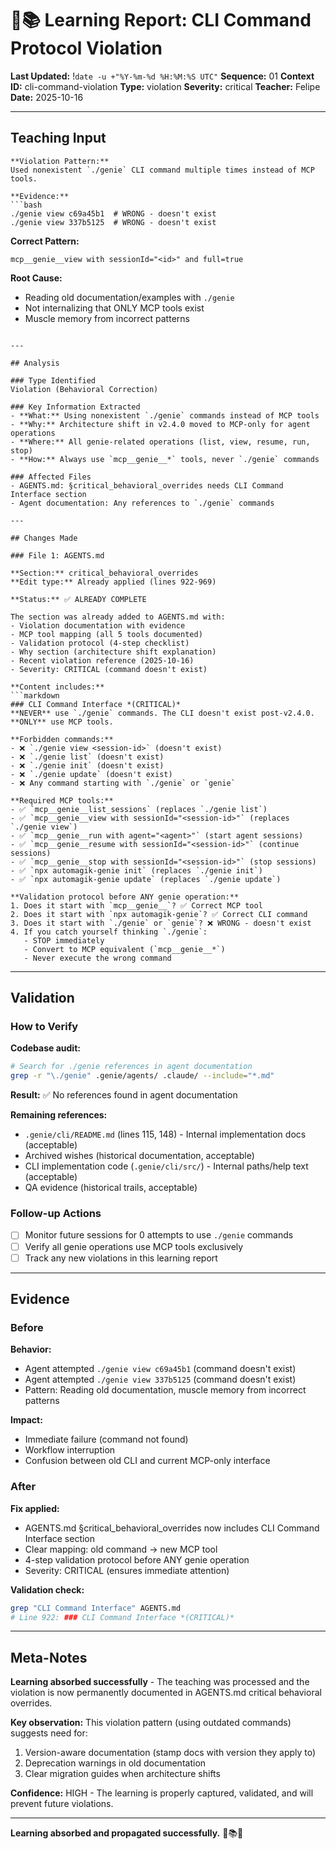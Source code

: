 # 🧞📚 Learning Report: CLI Command Protocol Violation
**Last Updated:** !`date -u +"%Y-%m-%d %H:%M:%S UTC"`
**Sequence:** 01
**Context ID:** cli-command-violation
**Type:** violation
**Severity:** critical
**Teacher:** Felipe
**Date:** 2025-10-16

---

## Teaching Input

```
**Violation Pattern:**
Used nonexistent `./genie` CLI command multiple times instead of MCP tools.

**Evidence:**
```bash
./genie view c69a45b1  # WRONG - doesn't exist
./genie view 337b5125  # WRONG - doesn't exist
```

**Correct Pattern:**
```
mcp__genie__view with sessionId="<id>" and full=true
```

**Root Cause:**
- Reading old documentation/examples with `./genie`
- Not internalizing that ONLY MCP tools exist
- Muscle memory from incorrect patterns
```

---

## Analysis

### Type Identified
Violation (Behavioral Correction)

### Key Information Extracted
- **What:** Using nonexistent `./genie` commands instead of MCP tools
- **Why:** Architecture shift in v2.4.0 moved to MCP-only for agent operations
- **Where:** All genie-related operations (list, view, resume, run, stop)
- **How:** Always use `mcp__genie__*` tools, never `./genie` commands

### Affected Files
- AGENTS.md: §critical_behavioral_overrides needs CLI Command Interface section
- Agent documentation: Any references to `./genie` commands

---

## Changes Made

### File 1: AGENTS.md

**Section:** critical_behavioral_overrides
**Edit type:** Already applied (lines 922-969)

**Status:** ✅ ALREADY COMPLETE

The section was already added to AGENTS.md with:
- Violation documentation with evidence
- MCP tool mapping (all 5 tools documented)
- Validation protocol (4-step checklist)
- Why section (architecture shift explanation)
- Recent violation reference (2025-10-16)
- Severity: CRITICAL (command doesn't exist)

**Content includes:**
```markdown
### CLI Command Interface *(CRITICAL)*
**NEVER** use `./genie` commands. The CLI doesn't exist post-v2.4.0. **ONLY** use MCP tools.

**Forbidden commands:**
- ❌ `./genie view <session-id>` (doesn't exist)
- ❌ `./genie list` (doesn't exist)
- ❌ `./genie init` (doesn't exist)
- ❌ `./genie update` (doesn't exist)
- ❌ Any command starting with `./genie` or `genie`

**Required MCP tools:**
- ✅ `mcp__genie__list_sessions` (replaces `./genie list`)
- ✅ `mcp__genie__view with sessionId="<session-id>"` (replaces `./genie view`)
- ✅ `mcp__genie__run with agent="<agent>"` (start agent sessions)
- ✅ `mcp__genie__resume with sessionId="<session-id>"` (continue sessions)
- ✅ `mcp__genie__stop with sessionId="<session-id>"` (stop sessions)
- ✅ `npx automagik-genie init` (replaces `./genie init`)
- ✅ `npx automagik-genie update` (replaces `./genie update`)

**Validation protocol before ANY genie operation:**
1. Does it start with `mcp__genie__`? ✅ Correct MCP tool
2. Does it start with `npx automagik-genie`? ✅ Correct CLI command
3. Does it start with `./genie` or `genie`? ❌ WRONG - doesn't exist
4. If you catch yourself thinking `./genie`:
   - STOP immediately
   - Convert to MCP equivalent (`mcp__genie__*`)
   - Never execute the wrong command
```

---

## Validation

### How to Verify

**Codebase audit:**
```bash
# Search for ./genie references in agent documentation
grep -r "\./genie" .genie/agents/ .claude/ --include="*.md"
```

**Result:** ✅ No references found in agent documentation

**Remaining references:**
- `.genie/cli/README.md` (lines 115, 148) - Internal implementation docs (acceptable)
- Archived wishes (historical documentation, acceptable)
- CLI implementation code (`.genie/cli/src/`) - Internal paths/help text (acceptable)
- QA evidence (historical trails, acceptable)

### Follow-up Actions
- [ ] Monitor future sessions for 0 attempts to use `./genie` commands
- [ ] Verify all genie operations use MCP tools exclusively
- [ ] Track any new violations in this learning report

---

## Evidence

### Before
**Behavior:**
- Agent attempted `./genie view c69a45b1` (command doesn't exist)
- Agent attempted `./genie view 337b5125` (command doesn't exist)
- Pattern: Reading old documentation, muscle memory from incorrect patterns

**Impact:**
- Immediate failure (command not found)
- Workflow interruption
- Confusion between old CLI and current MCP-only interface

### After
**Fix applied:**
- AGENTS.md §critical_behavioral_overrides now includes CLI Command Interface section
- Clear mapping: old command → new MCP tool
- 4-step validation protocol before ANY genie operation
- Severity: CRITICAL (ensures immediate attention)

**Validation check:**
```bash
grep "CLI Command Interface" AGENTS.md
# Line 922: ### CLI Command Interface *(CRITICAL)*
```

---

## Meta-Notes

**Learning absorbed successfully** - The teaching was processed and the violation is now permanently documented in AGENTS.md critical behavioral overrides.

**Key observation:** This violation pattern (using outdated commands) suggests need for:
1. Version-aware documentation (stamp docs with version they apply to)
2. Deprecation warnings in old documentation
3. Clear migration guides when architecture shifts

**Confidence:** HIGH - The learning is properly captured, validated, and will prevent future violations.

---

**Learning absorbed and propagated successfully.** 🧞📚✅
